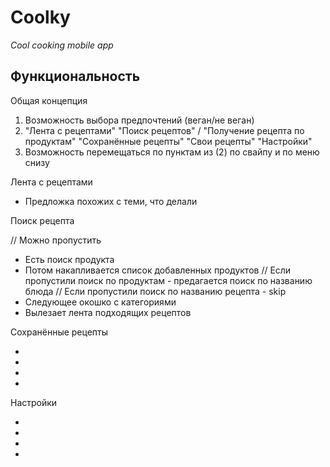 # Coolky

*Cool cooking mobile app*

## Функциональность

Общая концепция

1) Возможность выбора предпочтений (веган/не веган)
2) "Лента с рецептами"
   "Поиск рецептов" / "Получение рецепта по продуктам"
   "Сохранённые рецепты"
   "Свои рецепты"
   "Настройки"
3) Возможность перемещаться по пунктам из (2) по свайпу и по меню снизу


Лента с рецептами

- Предложка похожих с теми, что делали


Поиск рецепта

// Можно пропустить
- Есть поиск продукта
- Потом накапливается список добавленных продуктов
// Если пропустили поиск по продуктам - предагается поиск по названию блюда
// Если пропустили поиск по названию рецепта - skip
- Следующее окошко с категориями
- Вылезает лента подходящих рецептов

Сохранённые рецепты

- 
-
-
-

Настройки

-
-
-
-
